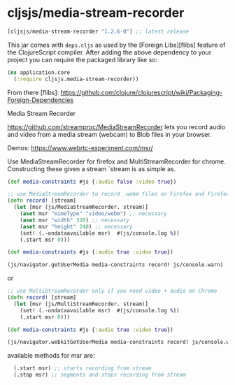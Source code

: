 # cljsjs/media-stream-recorder

[](dependency)
```clojure
[cljsjs/media-stream-recorder "1.2.6-0"] ;; latest release
```
[](/dependency)

This jar comes with `deps.cljs` as used by the [Foreign Libs][flibs] feature
of the ClojureScript compiler. After adding the above dependency to your project
you can require the packaged library like so:

```clojure
(ns application.core
  (:require cljsjs.media-stream-recorder))
```

From there
[flibs]: https://github.com/clojure/clojurescript/wiki/Packaging-Foreign-Dependencies

Media Stream Recorder

https://github.com/streamproc/MediaStreamRecorder lets you record audio and video
from a media stream (webcam) to Blob files in your browser.

Demos:  https://www.webrtc-experiment.com/msr/

Use MediaStreamRecorder for firefox and MultiStreamRecorder for chrome. Constructing
these given a stream `stream is as simple as.

```clojure
(def media-constraints #js {:audio false :video true})
```

```clojure
;; use MediaStreamRecorder to record .webm files on Firefox and Firefox Mobile (best)
(defn record! [stream]
  (let [msr (js/MediaStreamRecorder. stream)]
    (aset msr "mimeType" "video/webm") ;; necessary
    (aset msr "width" 320) ;; necessary
    (aset msr "height" 240) ;; necessary
    (set! (.-ondataavailable msr)  #(js/console.log %))
    (.start msr 0)))

(def media-constraints #js {:audio true :video true})

(js/navigator.getUserMedia media-constraints record! js/console.warn)
```
or
```clojure
;; use MultiStreamRecorder only if you need video + audio on Chrome
(defn record! [stream]
  (let [msr (js/MultiStreamRecorder. stream)]
    (set! (.-ondataavailable msr)  #(js/console.log %))
    (.start msr 0)))

(def media-constraints #js {:audio true :video true})

(js/navigator.webkitGetUserMedia media-constraints record! js/console.warn)
```

available methods for msr are:

```clojure
  (.start msr) ;; starts recording from stream
  (.stop msr) ;; segments and stops recording from stream
```
